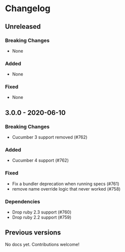 # Changelog

## Unreleased

### Breaking Changes

- None

### Added

- None

### Fixed

- None

## 3.0.0 - 2020-06-10

### Breaking Changes

- Cucumber 3 support removed (#762)

### Added

- Cucumber 4 support (#762)

### Fixed

- Fix a bundler deprecation when running specs (#761)
- remove name override logic that never worked (#758)

### Dependencies

- Drop ruby 2.3 support (#760)
- Drop ruby 2.2 support (#759)

## Previous versions

No docs yet. Contributions welcome!

